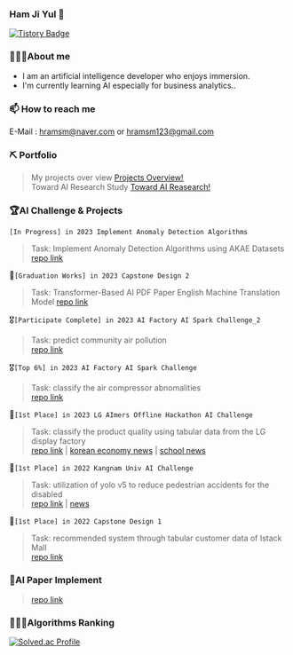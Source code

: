 ### Ham Ji Yul 👋
[![Tistory Badge](https://img.shields.io/badge/Tech%20Blog-555263?style=flat&logoColor=white)]("[https://cocoon1787.tistory.com](https://acidic-silence-606.notion.site/4213c3e3c58a4c4cbb60d2f2753e0321)/)
<!--
**YUL-git/YUL-git** is a ✨ _special_ ✨ repository because its `README.md` (this file) appears on your GitHub profile.

Here are some ideas to get you started:

- 🔭 I’m currently working on ...
- 🌱 I’m currently learning ...
- 👯 I’m looking to collaborate on ...
- 🤔 I’m looking for help with ...
- 💬 Ask me about ...
- 📫 How to reach me: ...
- 😄 Pronouns: ...
- ⚡ Fun fact: ...
-->
### 💁🏻‍♂️About me
* I am an artificial intelligence developer who enjoys immersion.
* I'm currently learning AI especially for business analytics..

### 📫 How to reach me  
E-Mail : hramsm@naver.com or hramsm123@gmail.com

### ⛏️ Portfolio
> My projects over view [Projects Overview!](https://machine-learning-research.notion.site/ML-DL-Engineer-18d10d06532d4421bd26811afb348407)  
> Toward AI Research Study [Toward AI Reasearch!](https://machine-learning-research.notion.site/4213c3e3c58a4c4cbb60d2f2753e0321)

### 🏆AI Challenge & Projects  
`[In Progress] in 2023 Implement Anomaly Detection Algorithms`
>Task: Implement Anomaly Detection Algorithms using AKAE Datasets
>[repo link]()  

🥇`[Graduation Works] in 2023 Capstone Design 2`
>Task: Transformer-Based AI PDF Paper English Machine Translation Model
>[repo link]() 
  
🎖️`[Participate Complete] in 2023 AI Factory AI Spark Challenge_2`
>Task: predict community air pollution  
>[repo link](https://github.com/YUL-git/2023_AI_Spark_Air_Pollution_Prediction) 
  
🎖️`[Top 6%] in 2023 AI Factory AI Spark Challenge`  
>Task: classify the air compressor abnomalities  
>[repo link](https://github.com/YUL-git/2023_AI_Factory_Outlier_Detection_Air_Compressor_faults_Top_6_Solution)  
  
🥇`[1st Place] in 2023 LG AImers Offline Hackathon AI Challenge`  
>Task: classify the product quality using tabular data from the LG display factory  
>[repo link](https://github.com/YUL-git/2023-LG-DISPLAY-Quality-Classification-1st-place-Solution) | [korean economy news](https://www.hankyung.com/it/article/202304071562g) | [school news](https://web.kangnam.ac.kr/menu/board/info/91e87af8a39d7468a705e907abd020d5.do?encMenuSeq=f27334797be7f56644db09015634bf5b&encMenuBoardSeq=4f29b32e9c7ad0830c87df51e8e3ffdc)

🥇`[1st Place] in 2022 Kangnam Univ AI Challenge`  
>Task: utilization of yolo v5 to reduce pedestrian accidents for the disabled  
>[repo link](https://github.com/YUL-git/2022_probono_object_detection_by_yolov5_1st_place_solution) | [news](https://ace.kangnam.ac.kr/menu/board/info/f3a3bfbbc5715e4180657f71177d8bcf.do?scrtWrtiYn=false&encMenuSeq=5a1dc776d71dae825ed365be75187a1e&encMenuBoardSeq=d5e08d8b9aee4051aecbcd81986670b8)

🥇`[1st Place] in 2022 Capstone Design 1`
>Task: recommended system through tabular customer data of Istack Mall  
>[repo link](https://github.com/YUL-git/Python-Recommandation)
  
### 📄AI Paper Implement
>[repo link](https://github.com/YUL-git/AI-Paper-Code-Implement/blob/main/README.md)
  
### 👨🏻‍💻Algorithms Ranking  
[![Solved.ac Profile](http://mazassumnida.wtf/api/v2/generate_badge?boj=hramsm)](https://solved.ac/hramsm/)
